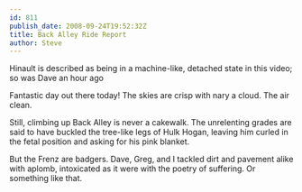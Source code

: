 ```yaml
---
id: 811
publish_date: 2008-09-24T19:52:32Z
title: Back Alley Ride Report
author: Steve
---
```

  
Hinault is described as being in a machine-like, detached state in this video; so was Dave an hour ago

Fantastic day out there today! The skies are crisp with nary a cloud. The air clean.

Still, climbing up Back Alley is never a cakewalk. The unrelenting grades are said to have buckled the tree-like legs of Hulk Hogan, leaving him curled in the fetal position and asking for his pink blanket.

But the Frenz are badgers. Dave, Greg, and I tackled dirt and pavement alike with aplomb, intoxicated as it were with the poetry of suffering. Or something like that.